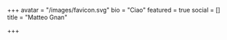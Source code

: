 +++
avatar = "/images/favicon.svg"
bio = "Ciao"
featured = true
social = []
title = "Matteo Gnan"

+++
